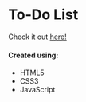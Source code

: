 # To-Do List
Check it out <a href="https://ianbrdeguzman.github.io/todolist/">here!</a>
#### Created using:
* HTML5
* CSS3
* JavaScript
